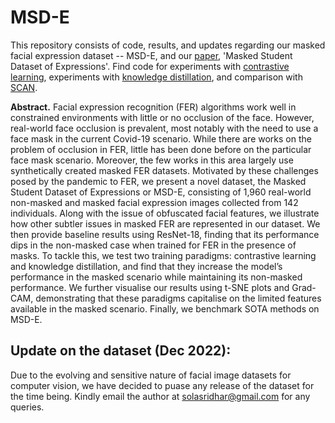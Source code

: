 # MSD-E
This repository consists of code, results, and updates regarding our masked facial expression dataset -- MSD-E, and our [paper](https://dl.acm.org/doi/abs/10.1145/3571600.3571608), 'Masked Student Dataset of Expressions'. Find code for experiments with [contrastive learning](https://colab.research.google.com/drive/1YkiJufBFZrHGgqL_22aO6AafQjFkECRR?usp=sharing), experiments with [knowledge distillation](https://colab.research.google.com/drive/1gqBSpC22nMJQ2VSikst2OO0r_HzvEcBk?usp=sharing), and comparison with [SCAN](https://colab.research.google.com/drive/1UacZEOl9n9RTXQ5tGY_QdOGFv4wOfvEV?usp=sharing).

**Abstract.** Facial expression recognition (FER) algorithms work well in constrained environments with little or no occlusion of the face. However, real-world face occlusion is prevalent, most notably with the need to use a face mask in the current Covid-19 scenario. While there are works on the problem of occlusion in FER, little has been done before on the particular face mask scenario. Moreover, the few works in this area largely use synthetically created masked FER datasets. Motivated by these challenges posed by the pandemic to FER, we present a novel dataset, the Masked Student Dataset of Expressions or MSD-E, consisting of 1,960 real-world non-masked and masked facial expression images collected from 142 individuals. Along with the issue of obfuscated facial features, we illustrate how other subtler issues in masked FER are represented in our dataset. We then provide baseline results using ResNet-18, finding that its performance dips in the non-masked case when trained for FER in the presence of masks. To tackle this, we test two training paradigms: contrastive learning and knowledge distillation, and find that they increase the model’s performance in the masked scenario while maintaining its non-masked performance. We further visualise our results using t-SNE plots and Grad-CAM, demonstrating that these paradigms capitalise on the limited features available in the masked scenario. Finally, we benchmark SOTA methods on MSD-E.

## Update on the dataset (Dec 2022):
Due to the evolving and sensitive nature of facial image datasets for computer vision, we have decided to puase any release of the dataset for the time being. Kindly email the author at solasridhar@gmail.com for any queries.

